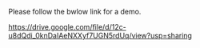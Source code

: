 Please  follow  the  bwlow  link  for a demo.

https://drive.google.com/file/d/12c-u8dQdi_0knDaIAeNXXyf7UGN5rdUq/view?usp=sharing
